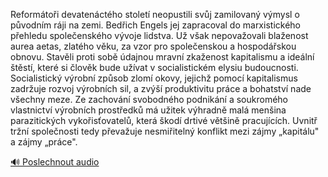 
Reformátoři devatenáctého století neopustili svůj zamilovaný výmysl o původním ráji na zemi. Bedřich Engels jej zapracoval do marxistického přehledu společenského vývoje lidstva. Už však nepovažovali blaženost aurea aetas, zlatého věku, za vzor pro společenskou a hospodářskou obnovu. Stavěli proti sobě údajnou mravní zkaženost kapitalismu a ideální štěstí, které si člověk bude užívat v socialistickém elysiu budoucnosti. Socialistický výrobní způsob zlomí okovy, jejichž pomocí kapitalismus zadržuje rozvoj výrobních sil, a zvýší produktivitu práce a bohatství nade všechny meze. Ze zachování svobodného podnikání a soukromého vlastnictví výrobních prostředků má užitek výhradně malá menšina parazitických vykořisťovatelů, která škodí drtivé většině pracujících. Uvnitř tržní společnosti tedy převažuje nesmiřitelný konflikt mezi zájmy „kapitálu" a zájmy „práce".

[🔊 Poslechnout audio](/data/7-paragraphs/audio/chapter_133/para_003-Reformtoi-devatenctho-stolet-neopustili-svj.mp3)
